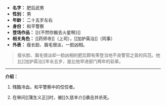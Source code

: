 
- **名字：** 肥后武男
- **性别：** 男
- **年龄：** 二十五岁左右
- **身份：** 和平警察
- **登场作品：** [[《不然你搬去火星啊》]]
- **相关角色：** [[药师寺]]（上司），[[加护英治]]（同事）
- **外表：** 瘦长脸、眉毛很淡，一脸凶相。

> 瘦长脸、眉毛很淡却一脸凶相的肥后颇有荣登当地不良警官之首的风范。他比[[加护英治]]年长五岁，是比他早进部门两年的前辈。

---

**介绍：** 

1. 残酷冷血，和平警察中的佼佼者。

2. 在审问[[蒲生义正]]时，被[[久慈羊介]]袭击并杀死。
